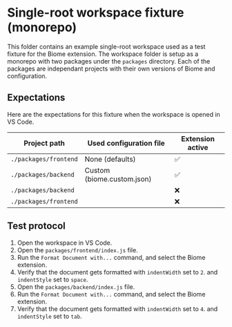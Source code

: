 # Single-root workspace fixture (monorepo)

This folder contains an example single-root workspace used as a test fixture for
the Biome extension. The workspace folder is setup as a monorepo with two packages
under the `packages` directory. Each of the packages are independant projects with
their own versions of Biome and configuration.

## Expectations
Here are the expectations for this fixture when the workspace is opened in VS Code.

| Project path            | Used configuration file    | Extension active |
|-------------------------|----------------------------|------------------|
| `./packages/frontend`   | None (defaults)            | ✅               |
| `./packages/backend`    | Custom (biome.custom.json) | ✅               |
| `./packages/backend`    |                            | ❌               |
| `./packages/frontend`   |                            | ❌               |

## Test protocol

1. Open the workspace in VS Code.
2. Open the `packages/frontend/index.js` file.
3. Run the `Format Document with...` command, and select the Biome extension.
4. Verify that the document gets formatted with `indentWidth` set to `2`. and `indentStyle` set to `space`.
5. Open the `packages/backend/index.js` file.
6. Run the `Format Document with...` command, and select the Biome extension.
7. Verify that the document gets formatted with `indentWidth` set to `4`. and `indentStyle` set to `tab`.